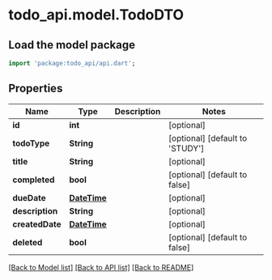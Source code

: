 # todo_api.model.TodoDTO

## Load the model package

```dart
import 'package:todo_api/api.dart';
```

## Properties

Name | Type | Description | Notes
------------ | ------------- | ------------- | -------------
**id** | **int** |  | [optional]
**todoType** | **String** |  | [optional] [default to 'STUDY']
**title** | **String** |  | [optional]
**completed** | **bool** |  | [optional] [default to false]
**dueDate** | [**DateTime**](DateTime.md) |  | [optional]
**description** | **String** |  | [optional]
**createdDate** | [**DateTime**](DateTime.md) |  | [optional]
**deleted** | **bool** |  | [optional] [default to false]

[[Back to Model list]](../README.md#documentation-for-models) [[Back to API list]](../README.md#documentation-for-api-endpoints) [[Back to README]](../README.md)


